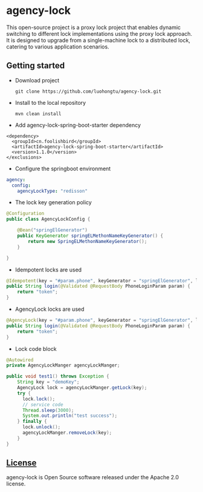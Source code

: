 # agency-lock

This open-source project is a proxy lock project that enables dynamic switching to different lock implementations using
the proxy lock approach. It is designed to upgrade from a single-machine lock to a distributed lock, catering to various
application scenarios.

## Getting started

- Download project

  `git clone https://github.com/luohongtu/agency-lock.git`
- Install to the local repository

  `mvn clean install`
- Add agency-lock-spring-boot-starter dependency

```pom
<dependency>
  <groupId>cn.foolishbird</groupId>
  <artifactId>agency-lock-spring-boot-starter</artifactId>
  <version>1.1.0</version>
</exclusions>

```
- Configure the springboot environment
```yml
agency:
  config:
    agencyLockType: "redisson"
```
- The lock key generation policy
```java
@Configuration
public class AgencyLockConfig {

    @Bean("springElGenerator")
    public KeyGenerator springELMethonNameKeyGenerator() {
        return new SpringELMethonNameKeyGenerator();
    }

}
```
- Idempotent locks are used
```java
@Idempotent(key = "#param.phone", keyGenerator = "springElGenerator", leaseTime = 6)
public String login(@Validated @RequestBody PhoneLoginParam param) {
    return "token";
}
```

- AgencyLock locks are used
```java
@AgencyLock(key = "#param.phone", keyGenerator = "springElGenerator", leaseTime = 6)
public String login(@Validated @RequestBody PhoneLoginParam param) {
    return "token";
}
```

- Lock code block
```java
@Autowired
private AgencyLockManger agencyLockManger;

public void test1() throws Exception {
    String key = "demoKey";
    AgencyLock lock = agencyLockManger.getLock(key);
    try {
      lock.lock();
      // service code
      Thread.sleep(3000);
      System.out.println("test success");
    } finally {
      lock.unlock();
      agencyLockManger.removeLock(key);
    }
}
```

## [License](./license.txt)
agency-lock is Open Source software released under the Apache 2.0 license.
